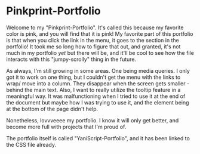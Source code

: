# Pinkprint-Portfolio

Welcome to my "Pinkprint-Portfolio". It's called this because my favorite color is pink, and you will find that it is pink! 
My favorite part of this portfolio is that when you click the link in the menu, it goes to the section in the portfolio!
It took me so long how to figure that out, and granted, it's not much in my portfolio _yet_ but there will be, and it'll be cool to see how the file
  interacts with this "jumpy-scrolly" thing in the future.

As always, I'm still growing in some areas. One being media queries. I only got it to work on one thing, but I couldn't get the menu with the links
to wrap/ move into a column. They disappear when the screen gets smaller - behind the main text. Also, I want to really utilize the tooltip feature in a 
meaningful way. It was malfunctioning when I tried to use it at the end of the document but maybe how I was trying to use it, and the element being at the
bottom of the page didn't help.

Nonetheless, lovvveeee my portfolio. I know it will only get better, and become more full with projects that I'm proud of. 

The portfolio itself is called "YaniScript-Portfolio", and it has been linked to the CSS file already. 
